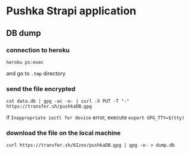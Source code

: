 # Pushka Strapi application

## DB dump

### connection to heroku

`heroku ps:exec`

and go to `.tmp` directory

### send the file encrypted

`cat data.db | gpg -ac -o- | curl -X PUT -T "-" https://transfer.sh/pushkaDB.gpg`

if `Inappropriate ioctl for device` error, execute `export GPG_TTY=$(tty)`

### download the file on the local machine

`curl https://transfer.sh/6Izov/pushkaDB.gpg | gpg -o- > dump.db`
